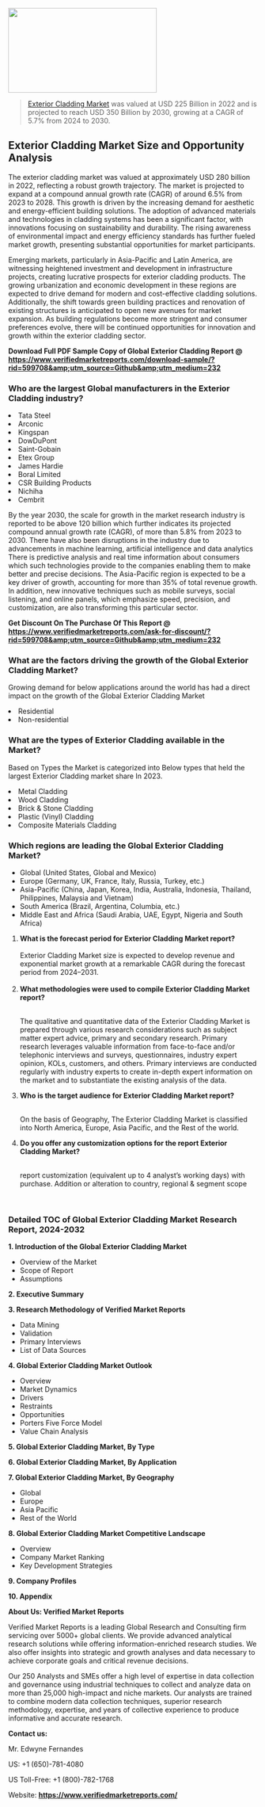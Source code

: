 
<img src="https://ffe5etoiles.com/wp-content/uploads/2024/12/MST1-300x171.png" alt="" width="300" height="171" class="alignnone size-medium wp-image-20088" /><blockquote><p><p><a href="https://www.verifiedmarketreports.com/download-sample/?rid=599708&utm_source=Github&utm_medium=232" target="_blank">Exterior Cladding Market</a> was valued at USD 225 Billion in 2022 and is projected to reach USD 350 Billion by 2030, growing at a CAGR of 5.7% from 2024 to 2030.</p></blockquote><p><h2>Exterior Cladding Market Size and Opportunity Analysis</h2><p>The exterior cladding market was valued at approximately USD 280 billion in 2022, reflecting a robust growth trajectory. The market is projected to expand at a compound annual growth rate (CAGR) of around 6.5% from 2023 to 2028. This growth is driven by the increasing demand for aesthetic and energy-efficient building solutions. The adoption of advanced materials and technologies in cladding systems has been a significant factor, with innovations focusing on sustainability and durability. The rising awareness of environmental impact and energy efficiency standards has further fueled market growth, presenting substantial opportunities for market participants.</p><p>Emerging markets, particularly in Asia-Pacific and Latin America, are witnessing heightened investment and development in infrastructure projects, creating lucrative prospects for exterior cladding products. The growing urbanization and economic development in these regions are expected to drive demand for modern and cost-effective cladding solutions. Additionally, the shift towards green building practices and renovation of existing structures is anticipated to open new avenues for market expansion. As building regulations become more stringent and consumer preferences evolve, there will be continued opportunities for innovation and growth within the exterior cladding sector.</p></p><p class=""><strong>Download Full PDF Sample Copy of Global Exterior Cladding Report @ <a href="https://www.verifiedmarketreports.com/download-sample/?rid=599708&amp;utm_source=Github&amp;utm_medium=232" target="_blank">https://www.verifiedmarketreports.com/download-sample/?rid=599708&amp;utm_source=Github&amp;utm_medium=232</a></strong></p><h3 id="" class="">Who are the largest Global manufacturers in the Exterior Cladding industry?</h3><p><li>Tata Steel</li><li> Arconic</li><li> Kingspan</li><li> DowDuPont</li><li> Saint-Gobain</li><li> Etex Group</li><li> James Hardie</li><li> Boral Limited</li><li> CSR Building Products</li><li> Nichiha</li><li> Cembrit</li></p><div class=""><div class="" dir="" data-message-author-role="" data-message-id="" data-message-model-slug=""><div class=""><div class=""><div class=""><div class="" dir="" data-message-author-role="" data-message-id="" data-message-model-slug=""><div class=""><div class=""><p>By the year 2030, the scale for growth in the market research industry is reported to be above 120 billion which further indicates its projected compound annual growth rate (CAGR), of more than 5.8% from 2023 to 2030. There have also been disruptions in the industry due to advancements in machine learning, artificial intelligence and data analytics There is predictive analysis and real time information about consumers which such technologies provide to the companies enabling them to make better and precise decisions. The Asia-Pacific region is expected to be a key driver of growth, accounting for more than 35% of total revenue growth. In addition, new innovative techniques such as mobile surveys, social listening, and online panels, which emphasize speed, precision, and customization, are also transforming this particular sector.</p><p><strong>Get Discount On The Purchase Of This Report @&nbsp; <a href="https://www.verifiedmarketreports.com/ask-for-discount/?rid=599708&amp;utm_source=Github&amp;utm_medium=232" target="_blank">https://www.verifiedmarketreports.com/ask-for-discount/?rid=599708&amp;utm_source=Github&amp;utm_medium=232</a></strong></p></div></div></div></div></div></div></div></div><h3 id="" class="">What are the factors driving the growth of the Global Exterior Cladding Market?</h3><p id="" class="">Growing demand for below applications around the world has had a direct impact on the growth of the Global Exterior Cladding Market</p><p id="" class=""><li>Residential</li><li> Non-residential</li></p><h3 id="" class="">What are the types of Exterior Cladding available in the Market?</h3><p id="" class="">Based on Types the Market is categorized into Below types that held the largest Exterior Cladding market share In 2023.</p><p id="" class=""><li>Metal Cladding</li><li> Wood Cladding</li><li> Brick & Stone Cladding</li><li> Plastic (Vinyl) Cladding</li><li> Composite Materials Cladding</li></p><h3 id="" class="">Which regions are leading the Global Exterior Cladding Market?</h3><ul><li>Global (United States, Global and Mexico)</li><li>Europe (Germany, UK, France, Italy, Russia, Turkey, etc.)</li><li>Asia-Pacific (China, Japan, Korea, India, Australia, Indonesia, Thailand, Philippines, Malaysia and Vietnam)</li><li>South America (Brazil, Argentina, Columbia, etc.)</li><li>Middle East and Africa (Saudi Arabia, UAE, Egypt, Nigeria and South Africa)</li></ul><p><ol><li><strong>What is the forecast period for Exterior Cladding Market report?<br /></strong><br /><span data-sheets-root="1" data-sheets-value="{&quot;1&quot;:2,&quot;2&quot;:&quot;XXXX size is expected to develop revenue and exponential market growth at a remarkable CAGR during the forecast period from 2024&ndash;2030.&quot;}" data-sheets-userformat="{&quot;2&quot;:12674,&quot;4&quot;:{&quot;1&quot;:2,&quot;2&quot;:16776960},&quot;10&quot;:2,&quot;11&quot;:0,&quot;15&quot;:&quot;Arial&quot;,&quot;16&quot;:12}">Exterior Cladding Market size is expected to develop revenue and exponential market growth at a remarkable CAGR during the forecast period from 2024&ndash;2031.</span><br /><br /></li><li><strong>What methodologies were used to compile Exterior Cladding Market report?<br /><br /></strong><p>The qualitative and quantitative data of the&nbsp;Exterior Cladding Market is prepared through various research considerations such as subject matter expert advice, primary and secondary research. Primary research leverages valuable information from face-to-face and/or telephonic interviews and surveys, questionnaires, industry expert opinion, KOLs, customers, and others. Primary interviews are conducted regularly with industry experts to create in-depth expert information on the market and to substantiate the existing analysis of the data.&nbsp;</p></li><li><strong>Who is the target audience for Exterior Cladding Market report?<br /><br /></strong><p>On the basis of Geography, The&nbsp;Exterior Cladding Market is classified into North America, Europe, Asia Pacific, and the Rest of the world.</p></li><li><strong>Do you offer any customization options for the report Exterior Cladding Market?<br /><br /></strong><p>report customization (equivalent up to 4 analyst&rsquo;s working days) with purchase. Addition or alteration to country, regional &amp; segment scope</p><p>&nbsp;</p></li></ol></p><h3 id="" class="">Detailed TOC of Global Exterior Cladding Market Research Report, 2024-2032</h3><p id="" class=""><strong>1. Introduction of the Global Exterior Cladding Market</strong></p><ul><li>Overview of the Market</li><li>Scope of Report</li><li>Assumptions</li></ul><p id="" class=""><strong>2. Executive Summary</strong></p><p id="" class=""><strong>3. Research Methodology of&nbsp;Verified Market Reports</strong></p><ul><li>Data Mining</li><li>Validation</li><li>Primary Interviews</li><li>List of Data Sources</li></ul><p id="" class=""><strong>4. Global Exterior Cladding Market Outlook</strong></p><ul><li>Overview</li><li>Market Dynamics</li><li>Drivers</li><li>Restraints</li><li>Opportunities</li><li>Porters Five Force Model</li><li>Value Chain Analysis</li></ul><p id="" class=""><strong>5. Global Exterior Cladding Market, By&nbsp;Type</strong></p><p id="" class=""><strong>6. Global Exterior Cladding Market, By Application</strong></p><p id="" class=""><strong>7. Global Exterior Cladding Market, By Geography</strong></p><ul><li>Global</li><li>Europe</li><li>Asia Pacific</li><li>Rest of the World</li></ul><p id="" class=""><strong>8. Global Exterior Cladding Market Competitive Landscape</strong></p><ul><li>Overview</li><li>Company Market Ranking</li><li>Key Development Strategies</li></ul><p id="" class=""><strong>9. Company Profiles</strong></p><p id="" class=""><strong>10. Appendix</strong></p><p id="" class=""><strong>About Us: Verified Market Reports</strong></p><p id="" class="">Verified Market Reports is a leading Global Research and Consulting firm servicing over 5000+ global clients. We provide advanced analytical research solutions while offering information-enriched research studies. We also offer insights into strategic and growth analyses and data necessary to achieve corporate goals and critical revenue decisions.</p><p id="" class="">Our 250 Analysts and SMEs offer a high level of expertise in data collection and governance using industrial techniques to collect and analyze data on more than 25,000 high-impact and niche markets. Our analysts are trained to combine modern data collection techniques, superior research methodology, expertise, and years of collective experience to produce informative and accurate research.</p><p id="" class=""><strong>Contact us:</strong></p><p id="" class="">Mr. Edwyne Fernandes</p><p id="" class="">US: +1 (650)-781-4080</p><p id="" class="">US Toll-Free: +1 (800)-782-1768</p><p id="" class="">Website: <a target="" data-test-app-aware-link=""><strong>https://www.verifiedmarketreports.com/</strong></a></p>
